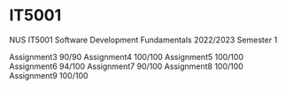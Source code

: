 # IT5001
NUS IT5001 Software Development Fundamentals 2022/2023 Semester 1

Assignment3 90/90
Assignment4 100/100
Assignment5 100/100
Assignment6 94/100
Assignment7 90/100
Assignment8 100/100
Assignment9 100/100
